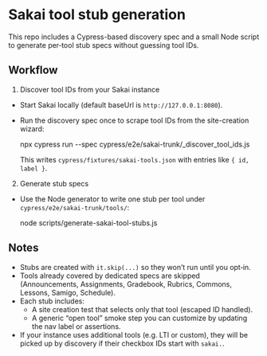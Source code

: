 Sakai tool stub generation
==========================

This repo includes a Cypress-based discovery spec and a small Node script to generate per‑tool stub specs without guessing tool IDs.

Workflow
--------

1) Discover tool IDs from your Sakai instance

- Start Sakai locally (default baseUrl is `http://127.0.0.1:8080`).
- Run the discovery spec once to scrape tool IDs from the site-creation wizard:

  npx cypress run --spec cypress/e2e/sakai-trunk/_discover_tool_ids.js

  This writes `cypress/fixtures/sakai-tools.json` with entries like `{ id, label }`.

2) Generate stub specs

- Use the Node generator to write one stub per tool under `cypress/e2e/sakai-trunk/tools/`:

  node scripts/generate-sakai-tool-stubs.js

Notes
-----

- Stubs are created with `it.skip(...)` so they won’t run until you opt‑in.
- Tools already covered by dedicated specs are skipped (Announcements, Assignments, Gradebook, Rubrics, Commons, Lessons, Samigo, Schedule).
- Each stub includes:
  - A site creation test that selects only that tool (escaped ID handled).
  - A generic “open tool” smoke step you can customize by updating the nav label or assertions.
- If your instance uses additional tools (e.g. LTI or custom), they will be picked up by discovery if their checkbox IDs start with `sakai.`.

